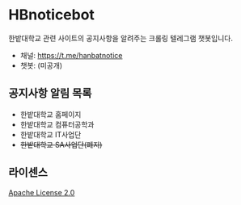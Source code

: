 # HBnoticebot
한밭대학교 관련 사이트의 공지사항을 알려주는 크롤링 텔레그램 챗봇입니다.

- 채널: https://t.me/hanbatnotice
- 챗봇: (미공개)

## 공지사항 알림 목록

- 한밭대학교 홈페이지
- 한밭대학교 컴퓨터공학과
- 한밭대학교 IT사업단
- ~~한밭대학교 SA사업단(폐지)~~

## 라이센스
[Apache License 2.0](https://github.com/tkddn204/HBnoticebot/LICENSE)
